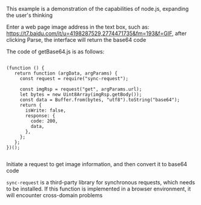 This example is a demonstration of the capabilities of node.js, expanding the user's thinking

Enter a web page image address in the text box, such as: https://t7.baidu.com/it/u=4198287529,2774471735&fm=193&f=GIF, after clicking Parse, the interface will return the base64 code

The code of getBase64.js is as follows:

````

(function () {
   return function (argData, argParams) {
     const request = require("sync-request");

     const imgRsp = request("get", argParams.url);
     let bytes = new Uint8Array(imgRsp.getBody());
     const data = Buffer.from(bytes, "utf8").toString("base64");
     return {
       isWrite: false,
       response: {
         code: 200,
         data,
       },
     };
   };
})();


````

Initiate a request to get image information, and then convert it to base64 code

`sync-request` is a third-party library for synchronous requests, which needs to be installed. If this function is implemented in a browser environment, it will encounter cross-domain problems